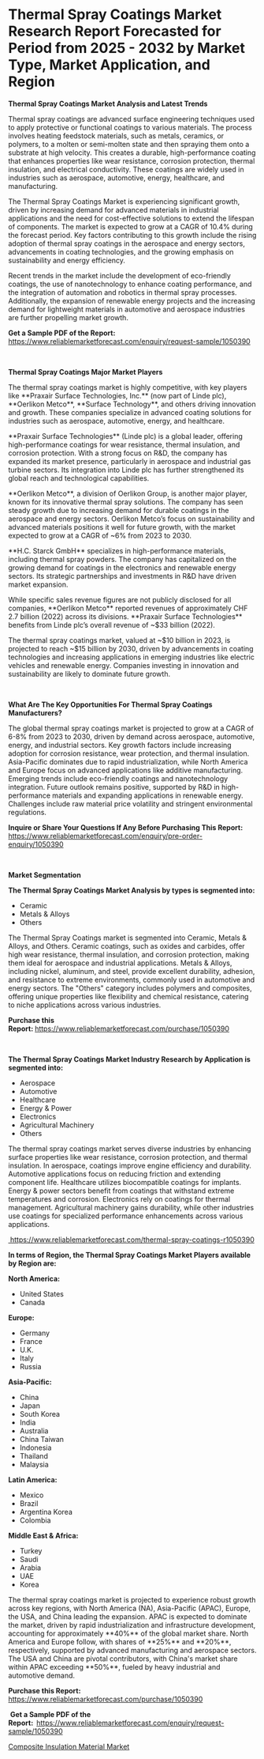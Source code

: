 <p><h1>Thermal Spray Coatings Market Research Report Forecasted for Period from 2025 -  2032 by Market Type, Market Application, and Region</h1></p><p><strong>Thermal Spray Coatings Market Analysis and Latest Trends</strong></p>
<p><p>Thermal spray coatings are advanced surface engineering techniques used to apply protective or functional coatings to various materials. The process involves heating feedstock materials, such as metals, ceramics, or polymers, to a molten or semi-molten state and then spraying them onto a substrate at high velocity. This creates a durable, high-performance coating that enhances properties like wear resistance, corrosion protection, thermal insulation, and electrical conductivity. These coatings are widely used in industries such as aerospace, automotive, energy, healthcare, and manufacturing.</p><p>The Thermal Spray Coatings Market is experiencing significant growth, driven by increasing demand for advanced materials in industrial applications and the need for cost-effective solutions to extend the lifespan of components. The market is expected to grow at a CAGR of 10.4% during the forecast period. Key factors contributing to this growth include the rising adoption of thermal spray coatings in the aerospace and energy sectors, advancements in coating technologies, and the growing emphasis on sustainability and energy efficiency.</p><p>Recent trends in the market include the development of eco-friendly coatings, the use of nanotechnology to enhance coating performance, and the integration of automation and robotics in thermal spray processes. Additionally, the expansion of renewable energy projects and the increasing demand for lightweight materials in automotive and aerospace industries are further propelling market growth.</p></p>
<p><strong>Get a Sample PDF of the Report:&nbsp;</strong> <a href="https://www.reliablemarketforecast.com/enquiry/request-sample/1050390?utm_campaign=2273&utm_medium=2&utm_source=Github&utm_content=ia&utm_term=26012025&utm_id=thermal-spray-coatings">https://www.reliablemarketforecast.com/enquiry/request-sample/1050390</a></p>
<p>&nbsp;</p>
<p><strong>Thermal Spray Coatings Major Market Players</strong></p>
<p><p>The thermal spray coatings market is highly competitive, with key players like **Praxair Surface Technologies, Inc.** (now part of Linde plc), **Oerlikon Metco**, **Surface Technology**, and others driving innovation and growth. These companies specialize in advanced coating solutions for industries such as aerospace, automotive, energy, and healthcare.</p><p>**Praxair Surface Technologies** (Linde plc) is a global leader, offering high-performance coatings for wear resistance, thermal insulation, and corrosion protection. With a strong focus on R&D, the company has expanded its market presence, particularly in aerospace and industrial gas turbine sectors. Its integration into Linde plc has further strengthened its global reach and technological capabilities.</p><p>**Oerlikon Metco**, a division of Oerlikon Group, is another major player, known for its innovative thermal spray solutions. The company has seen steady growth due to increasing demand for durable coatings in the aerospace and energy sectors. Oerlikon Metco’s focus on sustainability and advanced materials positions it well for future growth, with the market expected to grow at a CAGR of ~6% from 2023 to 2030.</p><p>**H.C. Starck GmbH** specializes in high-performance materials, including thermal spray powders. The company has capitalized on the growing demand for coatings in the electronics and renewable energy sectors. Its strategic partnerships and investments in R&D have driven market expansion.</p><p>While specific sales revenue figures are not publicly disclosed for all companies, **Oerlikon Metco** reported revenues of approximately CHF 2.7 billion (2022) across its divisions. **Praxair Surface Technologies** benefits from Linde plc’s overall revenue of ~$33 billion (2022).</p><p>The thermal spray coatings market, valued at ~$10 billion in 2023, is projected to reach ~$15 billion by 2030, driven by advancements in coating technologies and increasing applications in emerging industries like electric vehicles and renewable energy. Companies investing in innovation and sustainability are likely to dominate future growth.</p></p>
<p>&nbsp;</p>
<p><strong>What Are The Key Opportunities For Thermal Spray Coatings Manufacturers?</strong></p>
<p><p>The global thermal spray coatings market is projected to grow at a CAGR of 6-8% from 2023 to 2030, driven by demand across aerospace, automotive, energy, and industrial sectors. Key growth factors include increasing adoption for corrosion resistance, wear protection, and thermal insulation. Asia-Pacific dominates due to rapid industrialization, while North America and Europe focus on advanced applications like additive manufacturing. Emerging trends include eco-friendly coatings and nanotechnology integration. Future outlook remains positive, supported by R&D in high-performance materials and expanding applications in renewable energy. Challenges include raw material price volatility and stringent environmental regulations.</p></p>
<p><strong>Inquire or Share Your Questions If Any Before Purchasing This Report:</strong> <a href="https://www.reliablemarketforecast.com/enquiry/pre-order-enquiry/1050390?utm_campaign=2273&utm_medium=2&utm_source=Github&utm_content=ia&utm_term=26012025&utm_id=thermal-spray-coatings">https://www.reliablemarketforecast.com/enquiry/pre-order-enquiry/1050390</a></p>
<p>&nbsp;</p>
<p><strong>Market Segmentation</strong></p>
<p><strong>The Thermal Spray Coatings Market Analysis by types is segmented into:</strong></p>
<p><ul><li>Ceramic</li><li>Metals & Alloys</li><li>Others</li></ul></p>
<p><p>The Thermal Spray Coatings market is segmented into Ceramic, Metals & Alloys, and Others. Ceramic coatings, such as oxides and carbides, offer high wear resistance, thermal insulation, and corrosion protection, making them ideal for aerospace and industrial applications. Metals & Alloys, including nickel, aluminum, and steel, provide excellent durability, adhesion, and resistance to extreme environments, commonly used in automotive and energy sectors. The "Others" category includes polymers and composites, offering unique properties like flexibility and chemical resistance, catering to niche applications across various industries.</p></p>
<p><strong>Purchase this Report:&nbsp;</strong><a href="https://www.reliablemarketforecast.com/purchase/1050390?utm_campaign=2273&utm_medium=2&utm_source=Github&utm_content=ia&utm_term=26012025&utm_id=thermal-spray-coatings">https://www.reliablemarketforecast.com/purchase/1050390</a></p>
<p>&nbsp;</p>
<p><strong>The Thermal Spray Coatings Market Industry Research by Application is segmented into:</strong></p>
<p><ul><li>Aerospace</li><li>Automotive</li><li>Healthcare</li><li>Energy & Power</li><li>Electronics</li><li>Agricultural Machinery</li><li>Others</li></ul></p>
<p><p>The thermal spray coatings market serves diverse industries by enhancing surface properties like wear resistance, corrosion protection, and thermal insulation. In aerospace, coatings improve engine efficiency and durability. Automotive applications focus on reducing friction and extending component life. Healthcare utilizes biocompatible coatings for implants. Energy & power sectors benefit from coatings that withstand extreme temperatures and corrosion. Electronics rely on coatings for thermal management. Agricultural machinery gains durability, while other industries use coatings for specialized performance enhancements across various applications.</p></p>
<p><a href="https://www.reliablemarketforecast.com/thermal-spray-coatings-r1050390?utm_campaign=2273&utm_medium=2&utm_source=Github&utm_content=ia&utm_term=26012025&utm_id=thermal-spray-coatings">&nbsp;https://www.reliablemarketforecast.com/thermal-spray-coatings-r1050390</a></p>
<p><strong>In terms of Region, the Thermal Spray Coatings Market Players available by Region are:</strong></p>
<p>
    <p> <strong> North America: </strong>
        <ul>
            <li>United States</li>
            <li>Canada</li>
        </ul>
        </p> 
    <p> <strong> Europe: </strong>
        <ul>
            <li>Germany</li>
            <li>France</li>
            <li>U.K.</li>
            <li>Italy</li>
            <li>Russia</li>
        </ul>
        </p> 
    <p> <strong> Asia-Pacific: </strong>
        <ul>
            <li>China</li>
            <li>Japan</li>
            <li>South Korea</li>
            <li>India</li>
            <li>Australia</li>
            <li>China Taiwan</li>
            <li>Indonesia</li>
            <li>Thailand</li>
            <li>Malaysia</li>
        </ul>
        </p> 
    <p> <strong> Latin America: </strong>
        <ul>
            <li>Mexico</li>
            <li>Brazil</li>
            <li>Argentina Korea</li>
            <li>Colombia</li>
        </ul>
        </p> 
    <p> <strong> Middle East & Africa: </strong>
        <ul>
            <li>Turkey</li>
            <li>Saudi</li>
            <li>Arabia</li>
            <li>UAE</li>
            <li>Korea</li>
        </ul>
    </p>
    </p>
<p><p>The thermal spray coatings market is projected to experience robust growth across key regions, with North America (NA), Asia-Pacific (APAC), Europe, the USA, and China leading the expansion. APAC is expected to dominate the market, driven by rapid industrialization and infrastructure development, accounting for approximately **40%** of the global market share. North America and Europe follow, with shares of **25%** and **20%**, respectively, supported by advanced manufacturing and aerospace sectors. The USA and China are pivotal contributors, with China's market share within APAC exceeding **50%**, fueled by heavy industrial and automotive demand.</p></p>
<p><strong>Purchase this Report: </strong><a href="https://www.reliablemarketforecast.com/purchase/1050390?utm_campaign=2273&utm_medium=2&utm_source=Github&utm_content=ia&utm_term=26012025&utm_id=thermal-spray-coatings">https://www.reliablemarketforecast.com/purchase/1050390</a></p>
<p>&nbsp;<strong>Get a Sample PDF of the Report:&nbsp;&nbsp;</strong><a href="https://www.reliablemarketforecast.com/enquiry/request-sample/1050390?utm_campaign=2273&utm_medium=2&utm_source=Github&utm_content=ia&utm_term=26012025&utm_id=thermal-spray-coatings">https://www.reliablemarketforecast.com/enquiry/request-sample/1050390</a></p>
<p><strong></strong></p>
<p><p><a href="https://github.com/adyawafurber1/Market-Research-Report-List-1/blob/main/composite-insulation-material-market.md?utm_campaign=2273&utm_medium=2&utm_source=Github&utm_content=ia&utm_term=26012025&utm_id=thermal-spray-coatings">Composite Insulation Material Market</a></p></p>